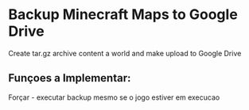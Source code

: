 # Backup Minecraft Maps to Google Drive
Create tar.gz archive content a world and make upload to Google Drive



## Funçoes a Implementar:
Forçar - executar backup mesmo se o jogo estiver em execucao
